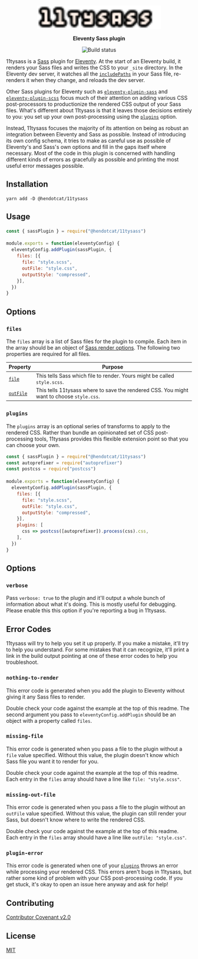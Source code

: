 <p align="center">
  <img
    alt="11tysass"
    src="https://github.com/hendotcat/11tysass/raw/trunk/11tysass.svg"
    height="64"
  />
</p>

<p align="center">
  <strong>
    Eleventy Sass plugin
  </strong>
</p>

<p align="center">
  <img
    src="https://github.com/hendotcat/11tysass/actions/workflows/publish.yml/badge.svg"
    alt="Build status"
  />
</p>

11tysass is a [Sass] plugin for [Eleventy]. At the start of an Eleventy build,
it renders your Sass files and writes the CSS to your `_site` directory. In the
Eleventy dev server, it watches all the [`includePaths`][includePaths] in your
Sass file, re-renders it when they change, and reloads the dev server.

Other Sass plugins for Eleventy such as
[`eleventy-plugin-sass`][eleventy-plugin-sass] and
[`eleventy-plugin-scss`][eleventy-plugin-scss] focus much of their attention on
adding various CSS post-processors to productionize the rendered CSS output of
your Sass files. What's different about 11tysass is that it leaves those
decisions entirely to you: you set up your own post-processing using the
[`plugins`](#plugins) option.

Instead, 11tysass focuses the majority of its attention on being as robust an
integration between Eleventy and Sass as possible. Instead of introducing its
own config schema, it tries to make as careful use as possible of Eleventy's
and Sass's own options and fill in the gaps itself where necessary. Most of the
code in this plugin is concerned with handling different kinds of errors as
gracefully as possible and printing the most useful error messages possible.

## Installation

```
yarn add -D @hendotcat/11tysass
```

## Usage

```javascript
const { sassPlugin } = require("@hendotcat/11tysass")

module.exports = function(eleventyConfig) {
  eleventyConfig.addPlugin(sassPlugin, {
    files: [{
      file: "style.scss",
      outFile: "style.css",
      outputStyle: "compressed",
    }],
  })
}
```

## Options

### `files`

The `files` array is a list of Sass files for the plugin to compile. Each item
in the array should be an object of [Sass render options](https://sass-lang.com/documentation/js-api#options). The following two properties are required for all files.

<table>
  <thead>
    <tr>
      <th>Property</th>
      <th>Purpose</th>
    </tr>
  </thead>
  <tbody>
    <tr>
      <td>
        <a href="https://sass-lang.com/documentation/js-api#file">
          <code>file</code>
        </a>
      </td>
      <td>
        This tells Sass which file to render.
        Yours might be called <code>style.scss</code>.
      </td>
    </tr>
    <tr>
      <td>
        <a href="https://sass-lang.com/documentation/js-api#outFile">
          <code>outFile</code>
        </a>
      </td>
      <td>
        This tells 11tysass where to save the rendered CSS.
        You might want to choose <code>style.css</code>.
      </td>
    </tr>
  </tbody>
</table>

### `plugins`

The `plugins` array is an optional series of transforms to apply to the
rendered CSS. Rather than bundle an opinionated set of CSS post-processing
tools, 11tysass provides this flexible extension point so that you can choose
your own.

```javascript
const { sassPlugin } = require("@hendotcat/11tysass")
const autoprefixer = require("autoprefixer")
const postcss = require("postcss")

module.exports = function(eleventyConfig) {
  eleventyConfig.addPlugin(sassPlugin, {
    files: [{
      file: "style.scss",
      outFile: "style.css",
      outputStyle: "compressed",
    }],
    plugins: [
      css => postcss([autoprefixer]).process(css).css,
    ],
  })
}
```

## Options

### `verbose`

Pass `verbose: true` to the plugin and it'll output a whole bunch of
information about what it's doing. This is mostly useful for debugging. Please
enable this this option if you're reporting a bug in 11tysass.

## Error Codes

11tysass will try to help you set it up properly. If you make a mistake,
it'll try to help you understand. For some mistakes that it can recognize,
it'll print a link in the build output pointing at one of these error codes to
help you troubleshoot.

### `nothing-to-render`

This error code is generated when you add the plugin to Eleventy without giving 
it any Sass files to render.

Double check your code against the example at the top of this readme. The
second argument you pass to `eleventyConfig.addPlugin` should be an object with
a property called `files`.

### `missing-file`

This error code is generated when you pass a file to the plugin without a
`file` value specified. Without this value, the plugin doesn't know which Sass
file you want it to render for you.

Double check your code against the example at the top of this readme. Each
entry in the `files` array should have a line like `file: "style.scss"`.

### `missing-out-file`

This error code is generated when you pass a file to the plugin without an
`outFile` value specified. Without this value, the plugin can still render
your Sass, but doesn't know where to write the rendered CSS.

Double check your code against the example at the top of this readme. Each
entry in the `files` array should have a line like `outFile: "style.css"`.

### `plugin-error`

This error code is generated when one of your [`plugins`](#plugins) throws an
error while processing your rendered CSS. This errors aren't bugs in 11tysass,
but rather some kind of problem with your CSS post-processing code. If you get
stuck, it's okay to open an issue here anyway and ask for help!

## Contributing

[Contributor Covenant v2.0]

## License

[MIT]

[eleventy-plugin-sass]: https://github.com/Sonaryr/eleventy-plugin-sass
[eleventy-plugin-scss]: https://github.com/jamshop/eleventy-plugin-scss
[sass.Result]: https://sass-lang.com/documentation/js-api#result-object
[includePaths]: https://sass-lang.com/documentation/js-api#includepaths
[Sass]: https://sass-lang.com/
[Eleventy]: https://www.11ty.dev/
[PostCSS]: https://postcss.org
[Contributor Covenant v2.0]: https://www.contributor-covenant.org/version/2/0/code_of_conduct/
[MIT]: https://opensource.org/licenses/MIT
